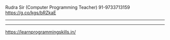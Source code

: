Rudra Sir (Computer Programming Teacher)
91-9733713159
https://g.co/kgs/bRZkaE
______________________________________________________________
______________________________________________________________
https://learnprogrammingskills.in/
